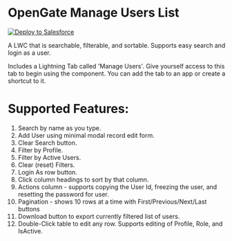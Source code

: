 # OpenGate Manage Users List

<a href="https://githubsfdeploy.herokuapp.com?owner=wmccullough-opengate&repo=ogUserList&ref=master" target="_blank">
  <img alt="Deploy to Salesforce"
       src="https://raw.githubusercontent.com/afawcett/githubsfdeploy/master/deploy.png">
</a>

A LWC that is searchable, filterable, and sortable. Supports easy search and login as a user.

Includes a Lightning Tab called 'Manage Users'. Give yourself access to this tab to begin using the component.  You can add the tab to an app or create a shortcut to it.

# Supported Features:
1) Search by name as you type.
2) Add User using minimal modal record edit form.
3) Clear Search button.
4) Filter by Profile.
5) Filter by Active Users.
6) Clear (reset) Filters.
7) Login As row button.
8) Click column headings to sort by that column.
9) Actions column - supports copying the User Id, freezing the user, and resetting the password for user.
10) Pagination - shows 10 rows at a time with First/Previous/Next/Last buttons
11) Download button to export currently filtered list of users.
12) Double-Click table to edit any row. Supports editing of Profile, Role, and IsActive.
